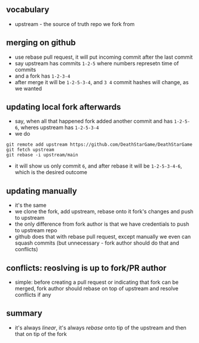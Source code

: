 
## vocabulary

- upstream - the source of truth repo we fork from

## merging on github

- use rebase pull request, it will put incoming commit after the last commit
- say upstream has commits `1-2-5` where numbers represetn time of commits
- and a fork has `1-2-3-4`
- after merge it will be `1-2-5-3-4`, and `3 4` commit hashes will change, as we wanted

## updating local fork afterwards

- say, when all that happened fork added another commit and has `1-2-5-6`, wheres upstream has `1-2-5-3-4`
- we do
```shell
git remote add upstream https://github.com/DeathStarGame/DeathStarGame
git fetch upstream
git rebase -i upstream/main

```
- it will show us only commit `6`, and after rebase it will be `1-2-5-3-4-6`, which is the desired outcome

## updating manually

- it's the same
- we clone the fork, add upstream, rebase onto it fork's changes and push to upstream
- the only difference from fork author is that we have credentials to push to upstream repo
- github does that with rebase pull request, except manually we even can squash commits (but unnecessary - fork author should do that and conflicts)

## conflicts: reoslving is up to fork/PR author

- simple: before creating a pull request or indicating that fork can be merged, fork author should rebase on top of upstream and resolve conflicts if any

## summary

- it's always *linear*, it's always *rebase* onto tip of the upstream and then that on tip of the fork